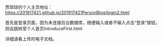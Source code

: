 贾琼琼的个人主页地址：https://201917421.github.io/201917421PersonBlog/login2.html

首先是登录页面，因为未连接后台数据库，随便输入或者不输入点击“登录”按钮，则会跳转至个人首页IntroduceFirst.html

详细请看上传的电子文档。

